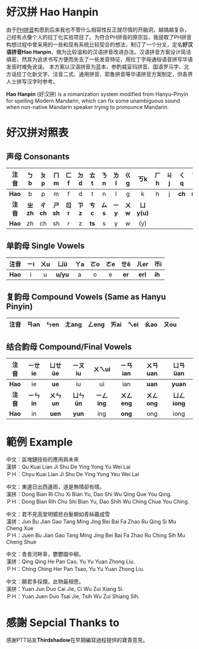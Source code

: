 # 好汉拼 Hao Hanpin 
由于[PH拼音](https://github.com/phlinhng/Putong-Hua-Pinyin)构思到后来我也不管什么相容性反正就尽情的开脑洞，越搞越复杂，己经有点像个人的拉丁化实验项目了。为符合PH拼音的原宗旨，我提取了PH拼音构想过程中曾采用的一些和现有系统比较契合的想法，制订了一个分叉，定名**好汉语拼音Hao Hanpin**，做为比较温和的汉语拼音改进办法。汉语拼音方案设计简洁缜密，然其为追求书写方便而失去了一些发音特征，用拉丁字母通俗语音拼写华语发音时难免讹误。  本方案以汉语拼音为蓝本，参酌威妥玛拼音、国语罗马字、北方话拉丁化新文字、注音二式、通用拼音、耶鲁拼音等华语拼音方案制定，供各界人士拼写汉字时参考。
  
**Hao Hanpin** (好汉拼) is a romanization system modified from Hanyu-Pinyin for spelling Modern Mandarin, which can fix some unambiguous sound when non-native Mandarin speaker trying to pronounce Mandarin.

# 好汉拼对照表 

## 声母 Consonants
|**注音**|ㄅb|ㄆp|ㄇm|ㄈf|ㄉd|ㄊt|ㄋn|ㄌl|ㄍg|ㄎk|ㄏh|ㄐj|ㄑq|ㄒx
|:----:|:----:|:----:|:----:|:----:|:----:|:----:|:----:|:----:|:----:|:----:|:----:|:----:|:----:|:----:|
|**Hao**|b|p|m|f|d|t|n|l|g|k|h|j|**ch**|**sh**
|**注音**|**ㄓzh**|**ㄔch**|**ㄕsh**|**ㄖr**|**ㄗz**|**ㄘc**|**ㄙs**|**ㄧy**|**ㄨw**|**ㄩy(u)**
|**Hao**|zh|ch|sh|r|z|**ts**|s|y|w|(y)

## 单韵母 Single Vowels
|**注音**|ㄧi|ㄨu|ㄩü|ㄚa|ㄛo|ㄜe|ㄝê|ㄦer|ㄭi
|:----:|:----:|:----:|:----:|:----:|:----:|:----:|:----:|:----:|:----:|
|**Hao**|i|u|**u/yu**|a|o|e|**er**|**erl**|**ih** 

## 复韵母 Compound Vowels (Same as Hanyu Pinyin)
|**注音**|ㄢan|ㄣen|ㄤang|ㄥeng|ㄞai|ㄟei|ㄠao|ㄡou|
|:----:|:----:|:----:|:----:|:----:|:----:|:----:|:----:|:----:|

## 结合韵母 Compound/Final Vowels
|**注音**|ㄧㄝie|ㄩㄝüe|ㄧㄡiu|ㄨㄟui|ㄧㄢian|ㄨㄢuan|ㄩㄢüan|
|:----:|:----:|:----:|:----:|:----:|:----:|:----:|:----:|
|**Hao**|ie|**ue**|iu|ui|ian|**uan**|**yuan**|
|**注音**|**ㄧㄣin**|**ㄨㄣun**|**ㄩㄣün**|**ㄧㄥing**|**ㄨㄥeng**|**ㄨㄥong**|**ㄩㄥiong**
|**Hao**|in|**uen**|**yun**|ing|**ong**|ong|iong|

# 範例 Example
  
中文：區塊鏈技術的應用與未來  
漢拼：Qu Kuai Lian Ji Shu De Ying Yong Yu Wei Lai  
ＰＨ：Chyu Kuai Lian Ji Shu De Ying Yong Yeu Wei Lai  
  
中文：東邊日出西邊雨，道是無晴卻有晴。  
漢拼：Dong Bian Ri Chu Xi Bian Yu, Dao Shi Wu Qing Que You Qing.  
ＰＨ：Dong Bian Rih Chu Shi Bian Yu, Dao Shih Wu Ching Chue You Ching.  
 
中文：君不見高堂明鏡悲白髮朝如青絲暮成雪  
漢拼：Jun Bu Jian Gao Tang Ming Jing Bei Bai Fa Zhao Ru Qing Si Mu Cheng Xue   
ＰＨ：Juen Bu Jian Gao Tang Ming Jing Bei Bai Fa Zhao Ru Ching Sih Mu Cheng Shue

中文：青青河畔草，鬱鬱園中柳。  
漢拼：Qing Qing He Pan Cao, Yu Yu Yuan Zhong Liu.  
ＰＨ：Ching Ching Her Pan Tsao, Yu Yu Yuan Zhong Liu.  
  
中文：願君多採擷，此物最相思。  
漢拼：Yuan Jun Duo Cai Jie, Ci Wu Zui Xiang Si.  
ＰＨ：Yuan Juen Duo Tsai Jie, Tsih Wu Zui Shiang Sih.

# 感謝 Sepcial Thanks to
感謝PTT站友**Thirdshadow**在早期編寫過程提供的寶貴意見。
